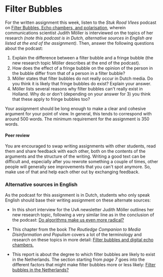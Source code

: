 
# Filter Bubbles

For the written assignment this week, listen to the
*Stuk Rood Vlees* podcast on [Filter Bubbles, Echo chambers, and
polarisation](https://soundcloud.com/stukroodvlees/aflevering-51-filterbubbels-echokamers-en-polarisatie-met-judith-moller),
wherein communications scientist Judith Möller is interviewed on the topics of
her research *(note this podcast is in Dutch, alternative sources in English
are listed at the end of the assignment)*. Then, answer the following questions
about the podcast:

1. Explain the difference between a filter bubble and a fringe bubble (the new
research topic Möller describes at the end of the podcast).
2. How does the effect of a fringe bubble on the opinion of the person in the
bubble differ from that of a person in a filter bubble?
3. Möller states that filter bubbles do not really occur in Dutch media. Do you
think it is likely that fringe bubbles do exist? Explain your answer.
4. Möller lists several reasons why filter bubbles can't really exist in
Holland. Why do or don't (depending on your answer for 3) you think that these
apply to fringe bubbles too?

Your assignment should be long enough to make a clear and cohesive argument for
your point of view. In general, this tends to correspond with around 500 words. 
The minimum requirement for the assignment is 350 words.


#### Peer review

You are encouraged to swap writing assignments with other students, read them
and share feedback with each other, both on the contents of the arguments and
the structure of the writing. Writing a good text can be difficult and,
especially after you rewrote something a couple of times, other people will
generally see improvements that you can't spot anymore. So, make use of that
and help each other out by exchanging feedback.


### Alternative sources in English

As the podcast for this assignment is in Dutch, students who only speak English
should base their writing assignment on these alternate sources:

* In this short interview for the UvA newsletter Judith Möller outlines her 
new research topic, following a very similar line as in the conclusion of the
podcast: [Do algorithms make us even more radical?](https://www.uva.nl/en/shared-content/faculteiten/en/faculteit-der-maatschappij-en-gedragswetenschappen/news/2020/01/algorithms-radical.html)

* This chapter from the book *The Routledge Companion to Media Disinformation
and Populism* covers a lot of the terminology and research on these topics in
more detail: [Filter bubbles and digital echo chambers.](data/chapter8.pdf)

* This report is about the degree to which filter bubbles are likely to exist
in the Netherlands. The section starting from *page 7* goes into the different
factors that might make filter bubbles more or less likely: [Filter bubbles in the Netherlands?](data/Filter-bubbles-in-the-Netherlands.pdf)



